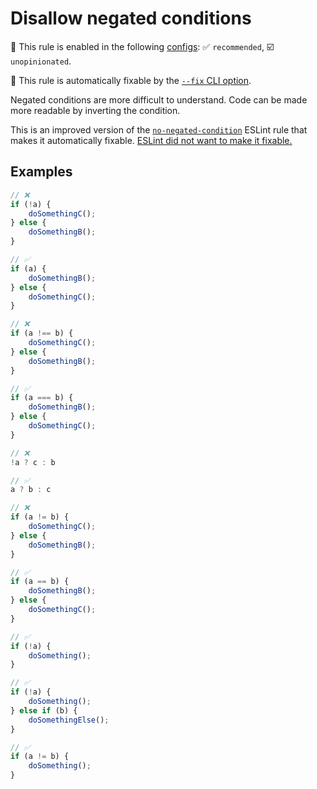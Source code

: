 # Disallow negated conditions

💼 This rule is enabled in the following [configs](https://github.com/sindresorhus/eslint-plugin-unicorn#recommended-config): ✅ `recommended`, ☑️ `unopinionated`.

🔧 This rule is automatically fixable by the [`--fix` CLI option](https://eslint.org/docs/latest/user-guide/command-line-interface#--fix).

<!-- end auto-generated rule header -->
<!-- Do not manually modify this header. Run: `npm run fix:eslint-docs` -->

Negated conditions are more difficult to understand. Code can be made more readable by inverting the condition.

This is an improved version of the [`no-negated-condition`](https://eslint.org/docs/latest/rules/no-negated-condition) ESLint rule that makes it automatically fixable. [ESLint did not want to make it fixable.](https://github.com/eslint/eslint/issues/14792)

## Examples

```js
// ❌
if (!a) {
	doSomethingC();
} else {
	doSomethingB();
}

// ✅
if (a) {
	doSomethingB();
} else {
	doSomethingC();
}
```

```js
// ❌
if (a !== b) {
	doSomethingC();
} else {
	doSomethingB();
}

// ✅
if (a === b) {
	doSomethingB();
} else {
	doSomethingC();
}
```

```js
// ❌
!a ? c : b

// ✅
a ? b : c
```

```js
// ❌
if (a != b) {
	doSomethingC();
} else {
	doSomethingB();
}

// ✅
if (a == b) {
	doSomethingB();
} else {
	doSomethingC();
}
```

```js
// ✅
if (!a) {
	doSomething();
}
```

```js
// ✅
if (!a) {
	doSomething();
} else if (b) {
	doSomethingElse();
}
```

```js
// ✅
if (a != b) {
	doSomething();
}
```
